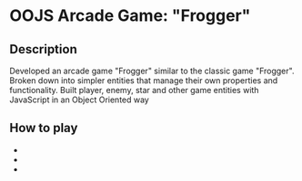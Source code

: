 OOJS Arcade Game: "Frogger"
===============================
<h2>Description</h2>
Developed an arcade game "Frogger" similar to the classic game "Frogger". Broken down into simpler entities that manage their own properties and functionality.
Built player, enemy, star and other game entities with JavaScript in an Object Oriented way 

<h2>How to play</h2>
<ul>
  <li></li>
  <li></li>
  <li></li>
</ul>

